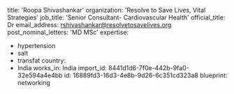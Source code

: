 title: 'Roopa Shivashankar'
organization: 'Resolve to Save Lives, Vital Strategies'
job_title: 'Senior Consultant- Cardiovascular Health'
official_title: Dr
email_address: rshivashankar@resolvetosavelives.org
post_nominal_letters: 'MD MSc'
expertise:
  - hypertension
  - salt
  - transfat
country:
  - India
works_in: India
import_id: 8441d1d6-7f0e-442b-9fa0-32e594a4e4bb
id: 16889fd3-16d3-4e8b-9d26-6c351cd323a8
blueprint: networking
